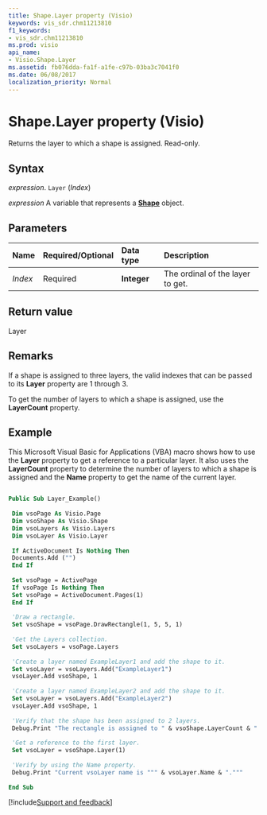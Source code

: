 ```yaml
---
title: Shape.Layer property (Visio)
keywords: vis_sdr.chm11213810
f1_keywords:
- vis_sdr.chm11213810
ms.prod: visio
api_name:
- Visio.Shape.Layer
ms.assetid: fb076dda-fa1f-a1fe-c97b-03ba3c7041f0
ms.date: 06/08/2017
localization_priority: Normal
---
```



# Shape.Layer property (Visio)

Returns the layer to which a shape is assigned. Read-only.


## Syntax

_expression_. `Layer` (_Index_)

_expression_ A variable that represents a **[Shape](Visio.Shape.md)** object.


## Parameters



|Name|Required/Optional|Data type|Description|
|:-----|:-----|:-----|:-----|
| _Index_|Required| **Integer**|The ordinal of the layer to get.|

## Return value

Layer


## Remarks

If a shape is assigned to three layers, the valid indexes that can be passed to its  **Layer** property are 1 through 3.

To get the number of layers to which a shape is assigned, use the  **LayerCount** property.


## Example

This Microsoft Visual Basic for Applications (VBA) macro shows how to use the  **Layer** property to get a reference to a particular layer. It also uses the **LayerCount** property to determine the number of layers to which a shape is assigned and the **Name** property to get the name of the current layer.


```vb
 
Public Sub Layer_Example() 
 
 Dim vsoPage As Visio.Page 
 Dim vsoShape As Visio.Shape 
 Dim vsoLayers As Visio.Layers 
 Dim vsoLayer As Visio.Layer 
 
 If ActiveDocument Is Nothing Then 
 Documents.Add ("") 
 End If 
 
 Set vsoPage = ActivePage 
 If vsoPage Is Nothing Then 
 Set vsoPage = ActiveDocument.Pages(1) 
 End If 
 
 'Draw a rectangle. 
 Set vsoShape = vsoPage.DrawRectangle(1, 5, 5, 1) 
 
 'Get the Layers collection. 
 Set vsoLayers = vsoPage.Layers 
 
 'Create a layer named ExampleLayer1 and add the shape to it. 
 Set vsoLayer = vsoLayers.Add("ExampleLayer1") 
 vsoLayer.Add vsoShape, 1 
 
 'Create a layer named ExampleLayer2 and add the shape to it. 
 Set vsoLayer = vsoLayers.Add("ExampleLayer2") 
 vsoLayer.Add vsoShape, 1 
 
 'Verify that the shape has been assigned to 2 layers. 
 Debug.Print "The rectangle is assigned to " & vsoShape.LayerCount & " layers." 
 
 'Get a reference to the first layer. 
 Set vsoLayer = vsoShape.Layer(1) 
 
 'Verify by using the Name property. 
 Debug.Print "Current vsoLayer name is """ & vsoLayer.Name & ".""" 
 
End Sub
```

[!include[Support and feedback](~/includes/feedback-boilerplate.md)]